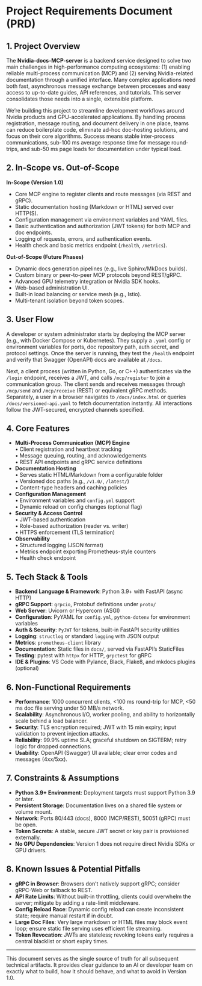 # Project Requirements Document (PRD)

## 1. Project Overview

The **Nvidia-docs-MCP-server** is a backend service designed to solve two main challenges in high-performance computing ecosystems: (1) enabling reliable multi-process communication (MCP) and (2) serving Nvidia-related documentation through a unified interface. Many complex applications need both fast, asynchronous message exchange between processes and easy access to up-to-date guides, API references, and tutorials. This server consolidates those needs into a single, extensible platform.

We’re building this project to streamline development workflows around Nvidia products and GPU-accelerated applications. By handling process registration, message routing, and document delivery in one place, teams can reduce boilerplate code, eliminate ad-hoc doc-hosting solutions, and focus on their core algorithms. Success means stable inter-process communications, sub-100 ms average response time for message round-trips, and sub-50 ms page loads for documentation under typical load.

## 2. In-Scope vs. Out-of-Scope

**In-Scope (Version 1.0)**
- Core MCP engine to register clients and route messages (via REST and gRPC).
- Static documentation hosting (Markdown or HTML) served over HTTP(S).
- Configuration management via environment variables and YAML files.
- Basic authentication and authorization (JWT tokens) for both MCP and doc endpoints.
- Logging of requests, errors, and authentication events.
- Health check and basic metrics endpoint (`/health`, `/metrics`).

**Out-of-Scope (Future Phases)**
- Dynamic docs generation pipelines (e.g., live Sphinx/MkDocs builds).
- Custom binary or peer-to-peer MCP protocols beyond REST/gRPC.
- Advanced GPU telemetry integration or Nvidia SDK hooks.
- Web-based administration UI.
- Built-in load balancing or service mesh (e.g., Istio).
- Multi-tenant isolation beyond token scopes.

## 3. User Flow

A developer or system administrator starts by deploying the MCP server (e.g., with Docker Compose or Kubernetes). They supply a `.yaml` config or environment variables for ports, doc repository path, auth secret, and protocol settings. Once the server is running, they test the `/health` endpoint and verify that Swagger (OpenAPI) docs are available at `/docs`.

Next, a client process (written in Python, Go, or C++) authenticates via the `/login` endpoint, receives a JWT, and calls `/mcp/register` to join a communication group. The client sends and receives messages through `/mcp/send` and `/mcp/receive` (REST) or equivalent gRPC methods. Separately, a user in a browser navigates to `/docs/index.html` or queries `/docs/versioned-api.yaml` to fetch documentation instantly. All interactions follow the JWT-secured, encrypted channels specified.

## 4. Core Features

- **Multi-Process Communication (MCP) Engine**  
  • Client registration and heartbeat tracking  
  • Message queuing, routing, and acknowledgements  
  • REST API endpoints and gRPC service definitions
- **Documentation Hosting**  
  • Serves static HTML/Markdown from a configurable folder  
  • Versioned doc paths (e.g., `/v1.0/`, `/latest/`)  
  • Content-type headers and caching policies
- **Configuration Management**  
  • Environment variables and `config.yml` support  
  • Dynamic reload on config changes (optional flag)
- **Security & Access Control**  
  • JWT-based authentication  
  • Role-based authorization (reader vs. writer)  
  • HTTPS enforcement (TLS termination)
- **Observability**  
  • Structured logging (JSON format)  
  • Metrics endpoint exporting Prometheus-style counters  
  • Health check endpoint

## 5. Tech Stack & Tools

- **Backend Language & Framework**: Python 3.9+ with FastAPI (async HTTP)  
- **gRPC Support**: `grpcio`, Protobuf definitions under `proto/`  
- **Web Server**: Uvicorn or Hypercorn (ASGI)  
- **Configuration**: PyYAML for `config.yml`, `python-dotenv` for environment variables  
- **Auth & Security**: `PyJWT` for tokens, built-in FastAPI security utilities  
- **Logging**: `structlog` or standard `logging` with JSON output  
- **Metrics**: `prometheus-client` library  
- **Documentation**: Static files in `docs/`, served via FastAPI’s StaticFiles  
- **Testing**: pytest with `httpx` for HTTP, `grpctest` for gRPC  
- **IDE & Plugins**: VS Code with Pylance, Black, Flake8, and mkdocs plugins (optional)

## 6. Non-Functional Requirements

- **Performance**: 1000 concurrent clients, <100 ms round-trip for MCP, <50 ms doc file serving under 50 MB/s network.
- **Scalability**: Asynchronous I/O, worker pooling, and ability to horizontally scale behind a load balancer.
- **Security**: TLS encryption required; JWT with 15 min expiry; input validation to prevent injection attacks.
- **Reliability**: 99.9% uptime SLA; graceful shutdown on SIGTERM; retry logic for dropped connections.
- **Usability**: OpenAPI (Swagger) UI available; clear error codes and messages (4xx/5xx).

## 7. Constraints & Assumptions

- **Python 3.9+ Environment**: Deployment targets must support Python 3.9 or later.
- **Persistent Storage**: Documentation lives on a shared file system or volume mount.
- **Network**: Ports 80/443 (docs), 8000 (MCP/REST), 50051 (gRPC) must be open.
- **Token Secrets**: A stable, secure JWT secret or key pair is provisioned externally.
- **No GPU Dependencies**: Version 1 does not require direct Nvidia SDKs or GPU drivers.

## 8. Known Issues & Potential Pitfalls

- **gRPC in Browser**: Browsers don’t natively support gRPC; consider gRPC-Web or fallback to REST.
- **API Rate Limits**: Without built-in throttling, clients could overwhelm the server; mitigate by adding a rate-limit middleware.
- **Config Reload Race**: Dynamic config reload can create inconsistent state; require manual restart if in doubt.
- **Large Doc Files**: Very large markdown or HTML files may block event loop; ensure static file serving uses efficient file streaming.
- **Token Revocation**: JWTs are stateless; revoking tokens early requires a central blacklist or short expiry times.

---

This document serves as the single source of truth for all subsequent technical artifacts. It provides clear guidance to an AI or developer team on exactly what to build, how it should behave, and what to avoid in Version 1.0.